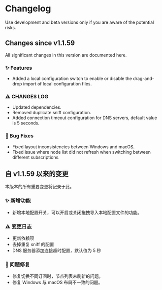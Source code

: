 # Changelog
Use development and beta versions only if you are aware of the potential risks.

## Changes since v1.1.59
All significant changes in this version are documented here.


### ✨ Features
- Added a local configuration switch to enable or disable the drag-and-drop import of local configuration files.


### ⚠ CHANGES LOG
- Updated dependencies.
- Removed duplicate sniff configuration.
- Added connection timeout configuration for DNS servers, default value is 5 seconds.

### 🐛 Bug Fixes
- Fixed layout inconsistencies between Windows and macOS.
- Fixed issue where node list did not refresh when switching between different subscriptions.


## 自 v1.1.59 以来的变更
本版本的所有重要变更将记录于此。

### ✨ 新增功能
- 新增本地配置开关，可以开启或关闭拖拽导入本地配置文件的功能。

### ⚠ 变更日志
- 更新依赖项
- 去掉重复 sniff 的配置
- DNS 服务器添加连接超时配置，默认值为 5 秒



### 🐛 问题修复
- 修复切换不同订阅时，节点列表未刷新的问题。
- 修复 Windows 与 macOS 布局不一致的问题。
